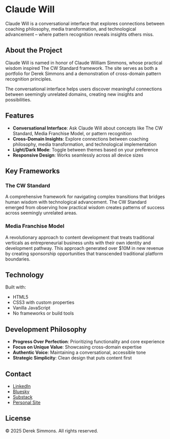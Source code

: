 # Claude Will

Claude Will is a conversational interface that explores connections between coaching philosophy, media transformation, and technological advancement – where pattern recognition reveals insights others miss.

## About the Project

Claude Will is named in honor of Claude William Simmons, whose practical wisdom inspired The CW Standard framework. The site serves as both a portfolio for Derek Simmons and a demonstration of cross-domain pattern recognition principles.

The conversational interface helps users discover meaningful connections between seemingly unrelated domains, creating new insights and possibilities.

## Features

- **Conversational Interface**: Ask Claude Will about concepts like The CW Standard, Media Franchise Model, or pattern recognition
- **Cross-Domain Insights**: Explore connections between coaching philosophy, media transformation, and technological implementation
- **Light/Dark Mode**: Toggle between themes based on your preference
- **Responsive Design**: Works seamlessly across all device sizes

## Key Frameworks

### The CW Standard

A comprehensive framework for navigating complex transitions that bridges human wisdom with technological advancement. The CW Standard emerged from observing how practical wisdom creates patterns of success across seemingly unrelated areas.

### Media Franchise Model

A revolutionary approach to content development that treats traditional verticals as entrepreneurial business units with their own identity and development pathway. This approach generated over $10M in new revenue by creating sponsorship opportunities that transcended traditional platform boundaries.

## Technology

Built with:
- HTML5
- CSS3 with custom properties
- Vanilla JavaScript
- No frameworks or build tools

## Development Philosophy

- **Progress Over Perfection**: Prioritizing functionality and core experience
- **Focus on Unique Value**: Showcasing cross-domain expertise
- **Authentic Voice**: Maintaining a conversational, accessible tone
- **Strategic Simplicity**: Clean design that puts content first

## Contact

- [LinkedIn](https://www.linkedin.com/in/dereksimm)
- [Bluesky](https://bsky.app/profile/derek4thecws.bsky.social)
- [Substack](https://derek4thecws.substack.com/)
- [Personal Site](https://dcs.bio)

## License

© 2025 Derek Simmons. All rights reserved.